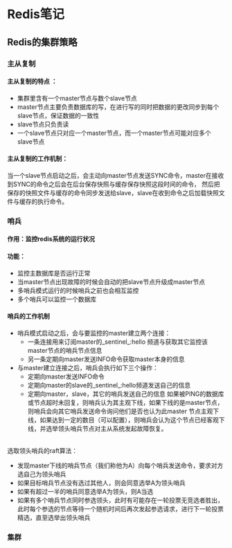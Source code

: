 # Redis笔记
## Redis的集群策略
### 主从复制
#### 主从复制的特点 ：
* 集群里含有一个master节点与数个slave节点
* master节点主要负责数据库的写，在进行写的同时把数据的更改同步到每个slave节点，保证数据的一致性
* slave节点只负责读
* 一个slave节点只对应一个master节点，而一个master节点可能对应多个slave节点
#### 主从复制的工作机制：
当一个slave节点启动之后，会主动向master节点发送SYNC命令，master在接收到SYNC的命令之后会在后台保存快照与缓存保存快照这段时间的命令，
然后把保存的快照文件与缓存的命令同步发送给slave，slave在收到命令之后加载快照文件与缓存的执行命令。

### 哨兵 
#### 作用：监控redis系统的运行状况
#### 功能：
* 监控主数据库是否运行正常
* 当master节点出现故障的时候会自动的把slave节点升级成master节点
* 多哨兵模式运行的时候哨兵之前也会相互监控
* 多个哨兵可以监控一个数据库
#### 哨兵的工作机制
* 哨兵模式启动之后，会与要监控的master建立两个连接：
    * 一条连接用来订阅master的_sentinel_:hello 频道与获取其它监控该master节点的哨兵节点信息
    * 另一条定期向master发送INFO命令获取master本身的信息
* 与master建立连接之后，哨兵会执行如下三个操作：
    * 定期向master发送INFO命令
    * 定期向master的slave的_sentinel_:hello频道发送自己的信息
    * 定期向master，slave，其它的哨兵发送自己的信息
如果被PING的数据库或节点超时未回复，则哨兵认为其主观下线，如果下线的是master节点，则哨兵会向其它哨兵发送命令询问他们是否也认为此master
节点主观下线，如果达到一定的数目（可以配置），则哨兵会认为这个节点已经客观下线，并选举领头哨兵节点对主从系统发起故障恢复。

<br/>选取领头哨兵的raft算法：
*  发现master下线的哨兵节点（我们称他为A）向每个哨兵发送命令，要求对方选自己为领头哨兵
*  如果目标哨兵节点没有选过其他人，则会同意选举A为领头哨兵
*  如果有超过一半的哨兵同意选举A为领头，则A当选
*  如果有多个哨兵节点同时参选领头，此时有可能存在一轮投票无竞选者胜出，此时每个参选的节点等待一个随机时间后再次发起参选请求，进行下一轮投票精选，直至选举出领头哨兵

### 集群























